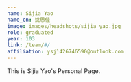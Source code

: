 ```yaml
---
name: Sijia Yao
name_cn: 姚思佳
image: images/headshots/sijia_yao.jpg
role: graduated
year: 103
link: /team/#/
affiliation: ysj1426746590@outlook.com
---
```


This is Sijia Yao's Personal Page.